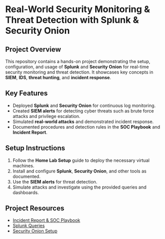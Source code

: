 # Real-World Security Monitoring & Threat Detection with Splunk & Security Onion

## Project Overview
This repository contains a hands-on project demonstrating the setup, configuration, and usage of **Splunk** and **Security Onion** for real-time security monitoring and threat detection. It showcases key concepts in **SIEM**, **IDS**, **threat hunting**, and **incident response**.

## Key Features
- Deployed **Splunk** and **Security Onion** for continuous log monitoring.
- Created **SIEM alerts** for detecting cyber threats such as brute force attacks and privilege escalation.
- Simulated **real-world attacks** and demonstrated incident response.
- Documented procedures and detection rules in the **SOC Playbook** and **Incident Report**.

## Setup Instructions
1. Follow the **Home Lab Setup** guide to deploy the necessary virtual machines.
2. Install and configure **Splunk**, **Security Onion**, and other tools as documented.
3. Use the **SIEM alerts** for threat detection.
4. Simulate attacks and investigate using the provided queries and dashboards.

## Project Resources
- [Incident Report & SOC Playbook](#)
- [Splunk Queries](#)
- [Security Onion Setup](#)
